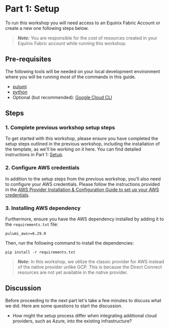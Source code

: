 <!-- See https://squidfunk.github.io/mkdocs-material/reference/ -->
# Part 1: Setup

To run this workshop you will need access to an Equinix Fabric Account or create a new one following steps below.

> **_Note:_**  You are responsible for the cost of resources created in your Equinix Fabric account while running this workshop.

## Pre-requisites

The following tools will be needed on your local development environment where you will be running most of the commands in this guide.

* [pulumi](https://www.pulumi.com/docs/install/)
* [python](https://www.python.org/downloads/)
* Optional (but recommended): [Google Cloud CLI](https://cloud.google.com/sdk/docs/install?hl=es-419)

## Steps

### 1. Complete previous workshop setup steps 

To get started with this workshop, please ensure you have completed the setup steps outlined in the previous workshop, including the installation of the template, as we'll be working on it here. You can find detailed instructions in Part 1: [Setup](https://equinix-labs.github.io/pulumi-equinix-fabric-cloud-router-workshop/parts/setup/).

### 2. Configure AWS credentials

In addition to the setup steps from the previous workshop, you'll also need to configure your AWS credentials. Please follow the instructions provided in the [AWS Provider Installation & Configuration Guide to set up your AWS credentials](https://www.pulumi.com/registry/packages/aws/installation-configuration/).

### 3. Installing AWS dependency

Furthermore, ensure you have the AWS dependency installed by adding it to the `requirements.txt` file:

```
pulumi_aws>=6.29.0
```

Then, run the following command to install the dependencies:

```shell
pip install -r requirements.txt
```

> **_Note:_** In this workshop, we utilize the classic provider for AWS instead of the native provider unlike GCP. This is because the Direct Connect resources are not yet available in the native provider.

## Discussion

Before proceeding to the next part let's take a few minutes to discuss what we did. Here are some questions to start the discussion.

* How might the setup process differ when integrating additional cloud providers, such as Azure, into the existing infrastructure?
